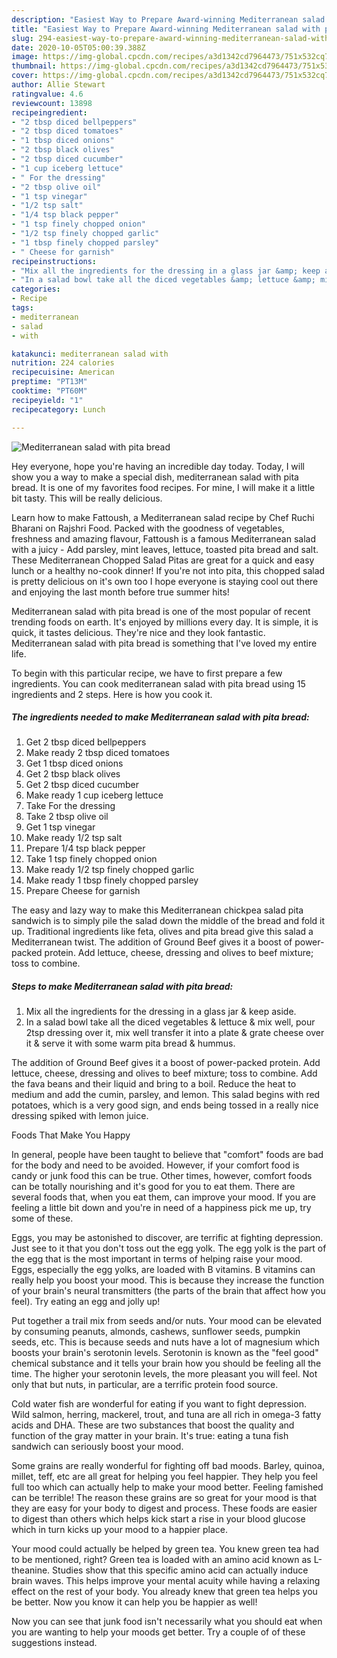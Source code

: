 ```yaml
---
description: "Easiest Way to Prepare Award-winning Mediterranean salad with pita bread"
title: "Easiest Way to Prepare Award-winning Mediterranean salad with pita bread"
slug: 294-easiest-way-to-prepare-award-winning-mediterranean-salad-with-pita-bread
date: 2020-10-05T05:00:39.388Z
image: https://img-global.cpcdn.com/recipes/a3d1342cd7964473/751x532cq70/mediterranean-salad-with-pita-bread-recipe-main-photo.jpg
thumbnail: https://img-global.cpcdn.com/recipes/a3d1342cd7964473/751x532cq70/mediterranean-salad-with-pita-bread-recipe-main-photo.jpg
cover: https://img-global.cpcdn.com/recipes/a3d1342cd7964473/751x532cq70/mediterranean-salad-with-pita-bread-recipe-main-photo.jpg
author: Allie Stewart
ratingvalue: 4.6
reviewcount: 13898
recipeingredient:
- "2 tbsp diced bellpeppers"
- "2 tbsp diced tomatoes"
- "1 tbsp diced onions"
- "2 tbsp black olives"
- "2 tbsp diced cucumber"
- "1 cup iceberg lettuce"
- " For the dressing"
- "2 tbsp olive oil"
- "1 tsp vinegar"
- "1/2 tsp salt"
- "1/4 tsp black pepper"
- "1 tsp finely chopped onion"
- "1/2 tsp finely chopped garlic"
- "1 tbsp finely chopped parsley"
- " Cheese for garnish"
recipeinstructions:
- "Mix all the ingredients for the dressing in a glass jar &amp; keep aside."
- "In a salad bowl take all the diced vegetables &amp; lettuce &amp; mix well, pour 2tsp dressing over it, mix well transfer it into a plate &amp; grate cheese over it &amp; serve it with some warm pita bread &amp; hummus."
categories:
- Recipe
tags:
- mediterranean
- salad
- with

katakunci: mediterranean salad with 
nutrition: 224 calories
recipecuisine: American
preptime: "PT13M"
cooktime: "PT60M"
recipeyield: "1"
recipecategory: Lunch

---
```



![Mediterranean salad with pita bread](https://img-global.cpcdn.com/recipes/a3d1342cd7964473/751x532cq70/mediterranean-salad-with-pita-bread-recipe-main-photo.jpg)

Hey everyone, hope you're having an incredible day today. Today, I will show you a way to make a special dish, mediterranean salad with pita bread. It is one of my favorites food recipes. For mine, I will make it a little bit tasty. This will be really delicious.

Learn how to make Fattoush, a Mediterranean salad recipe by Chef Ruchi Bharani on Rajshri Food. Packed with the goodness of vegetables, freshness and amazing flavour, Fattoush is a famous Mediterranean salad with a juicy - Add parsley, mint leaves, lettuce, toasted pita bread and salt. These Mediterranean Chopped Salad Pitas are great for a quick and easy lunch or a healthy no-cook dinner! If you&#39;re not into pita, this chopped salad is pretty delicious on it&#39;s own too I hope everyone is staying cool out there and enjoying the last month before true summer hits!

Mediterranean salad with pita bread is one of the most popular of recent trending foods on earth. It's enjoyed by millions every day. It is simple, it is quick, it tastes delicious. They're nice and they look fantastic. Mediterranean salad with pita bread is something that I've loved my entire life.


To begin with this particular recipe, we have to first prepare a few ingredients. You can cook mediterranean salad with pita bread using 15 ingredients and 2 steps. Here is how you cook it.

<!--inarticleads1-->

##### The ingredients needed to make Mediterranean salad with pita bread:

1. Get 2 tbsp diced bellpeppers
1. Make ready 2 tbsp diced tomatoes
1. Get 1 tbsp diced onions
1. Get 2 tbsp black olives
1. Get 2 tbsp diced cucumber
1. Make ready 1 cup iceberg lettuce
1. Take  For the dressing
1. Take 2 tbsp olive oil
1. Get 1 tsp vinegar
1. Make ready 1/2 tsp salt
1. Prepare 1/4 tsp black pepper
1. Take 1 tsp finely chopped onion
1. Make ready 1/2 tsp finely chopped garlic
1. Make ready 1 tbsp finely chopped parsley
1. Prepare  Cheese for garnish


The easy and lazy way to make this Mediterranean chickpea salad pita sandwich is to simply pile the salad down the middle of the bread and fold it up. Traditional ingredients like feta, olives and pita bread give this salad a Mediterranean twist. The addition of Ground Beef gives it a boost of power-packed protein. Add lettuce, cheese, dressing and olives to beef mixture; toss to combine. 

<!--inarticleads2-->

##### Steps to make Mediterranean salad with pita bread:

1. Mix all the ingredients for the dressing in a glass jar &amp; keep aside.
1. In a salad bowl take all the diced vegetables &amp; lettuce &amp; mix well, pour 2tsp dressing over it, mix well transfer it into a plate &amp; grate cheese over it &amp; serve it with some warm pita bread &amp; hummus.


The addition of Ground Beef gives it a boost of power-packed protein. Add lettuce, cheese, dressing and olives to beef mixture; toss to combine. Add the fava beans and their liquid and bring to a boil. Reduce the heat to medium and add the cumin, parsley, and lemon. This salad begins with red potatoes, which is a very good sign, and ends being tossed in a really nice dressing spiked with lemon juice. 

Foods That Make You Happy


In general, people have been taught to believe that "comfort" foods are bad for the body and need to be avoided. However, if your comfort food is candy or junk food this can be true. Other times, however, comfort foods can be totally nourishing and it's good for you to eat them. There are several foods that, when you eat them, can improve your mood. If you are feeling a little bit down and you're in need of a happiness pick me up, try some of these.

Eggs, you may be astonished to discover, are terrific at fighting depression. Just see to it that you don't toss out the egg yolk. The egg yolk is the part of the egg that is the most important in terms of helping raise your mood. Eggs, especially the egg yolks, are loaded with B vitamins. B vitamins can really help you boost your mood. This is because they increase the function of your brain's neural transmitters (the parts of the brain that affect how you feel). Try eating an egg and jolly up!

Put together a trail mix from seeds and/or nuts. Your mood can be elevated by consuming peanuts, almonds, cashews, sunflower seeds, pumpkin seeds, etc. This is because seeds and nuts have a lot of magnesium which boosts your brain's serotonin levels. Serotonin is known as the "feel good" chemical substance and it tells your brain how you should be feeling all the time. The higher your serotonin levels, the more pleasant you will feel. Not only that but nuts, in particular, are a terrific protein food source.

Cold water fish are wonderful for eating if you want to fight depression. Wild salmon, herring, mackerel, trout, and tuna are all rich in omega-3 fatty acids and DHA. These are two substances that boost the quality and function of the gray matter in your brain. It's true: eating a tuna fish sandwich can seriously boost your mood. 

Some grains are really wonderful for fighting off bad moods. Barley, quinoa, millet, teff, etc are all great for helping you feel happier. They help you feel full too which can actually help to make your mood better. Feeling famished can be terrible! The reason these grains are so great for your mood is that they are easy for your body to digest and process. These foods are easier to digest than others which helps kick start a rise in your blood glucose which in turn kicks up your mood to a happier place.

Your mood could actually be helped by green tea. You knew green tea had to be mentioned, right? Green tea is loaded with an amino acid known as L-theanine. Studies show that this specific amino acid can actually induce brain waves. This helps improve your mental acuity while having a relaxing effect on the rest of your body. You already knew that green tea helps you be better. Now you know it can help you be happier as well!

Now you can see that junk food isn't necessarily what you should eat when you are wanting to help your moods get better. Try  a  couple of  of  these  suggestions  instead.

